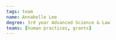 ```yaml
---
tags: team
name: Annabelle Lee
degree: 3rd year Advanced Science & Law
teams: [human practices, grants]
---
```

